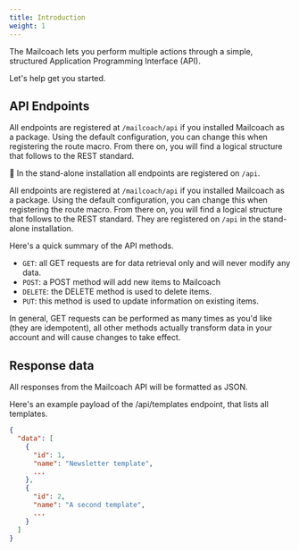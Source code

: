 ```yaml
---
title: Introduction
weight: 1
---
```


The Mailcoach lets you perform multiple actions through a simple, structured Application Programming Interface (API).

Let's help get you started.

## API Endpoints

All endpoints are registered at `/mailcoach/api` if you installed Mailcoach as a package.  Using the default configuration, you can change this when registering the route macro. From there on, you will find a logical structure that follows to the REST standard.

🚨 In the stand-alone installation all endpoints are registered on `/api`. 

All endpoints are registered at `/mailcoach/api` if you installed Mailcoach as a package.  Using the default configuration, you can change this when registering the route macro. From there on, you will find a logical structure that follows to the REST standard. They are registered on  `/api` in the stand-alone installation. 

Here's a quick summary of the API methods.

- `GET`: all GET requests are for data retrieval only and will never modify any data.
- `POST`: a POST method will add new items to Mailcoach
- `DELETE`: the DELETE method is used to delete items.
- `PUT`: this method is used to update information on existing items.

In general, GET requests can be performed as many times as you'd like (they are idempotent), all other methods actually transform data in your account and will cause changes to take effect.

## Response data

All responses from the Mailcoach API will be formatted as JSON.

Here's an example payload of the /api/templates endpoint, that lists all templates.

```json
{
  "data": [
    {
      "id": 1,
      "name": "Newsletter template",
      ...
    },
    {
      "id": 2,
      "name": "A second template",
      ...
    }
  ]
}
```
